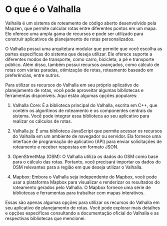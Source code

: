 # O que é o Valhalla

Valhalla é um sistema de roteamento de código aberto desenvolvido pela Mapzen, que permite calcular rotas entre diferentes pontos em um mapa. Ele oferece uma ampla gama de recursos e pode ser utilizado para construir aplicativos de planejamento de rotas personalizados.

O Valhalla possui uma arquitetura modular que permite que você escolha as partes específicas do sistema que deseja utilizar. Ele oferece suporte a diferentes modos de transporte, como carro, bicicleta, a pé e transporte público. Além disso, também possui recursos avançados, como cálculo de rotas com várias paradas, otimização de rotas, roteamento baseado em preferências, entre outros.

Para utilizar os recursos do Valhalla em seu próprio aplicativo de planejamento de rotas, você pode aproveitar algumas bibliotecas e ferramentas disponíveis. Aqui estão algumas opções populares:

1. Valhalla Core: É a biblioteca principal do Valhalla, escrita em C++, que contém os algoritmos de roteamento e os componentes centrais do sistema. Você pode integrar essa biblioteca ao seu aplicativo para realizar os cálculos de rotas.

2. Valhalla.js: É uma biblioteca JavaScript que permite acessar os recursos do Valhalla em um ambiente de navegador ou servidor. Ela fornece uma interface de programação de aplicativo (API) para enviar solicitações de roteamento e receber respostas em formato JSON.

3. OpenStreetMap (OSM): O Valhalla utiliza os dados do OSM como base para o cálculo das rotas. Portanto, você precisará importar os dados do OSM relevantes para a região em que deseja utilizar o Valhalla.

4. Mapbox: Embora o Valhalla seja independente do Mapbox, você pode usar a plataforma Mapbox para visualizar e renderizar os resultados do roteamento gerados pelo Valhalla. O Mapbox fornece uma série de bibliotecas e ferramentas para trabalhar com mapas interativos.

Essas são apenas algumas opções para utilizar os recursos do Valhalla em seu aplicativo de planejamento de rotas. Você pode explorar mais detalhes e opções específicas consultando a documentação oficial do Valhalla e as respectivas bibliotecas que mencionei.